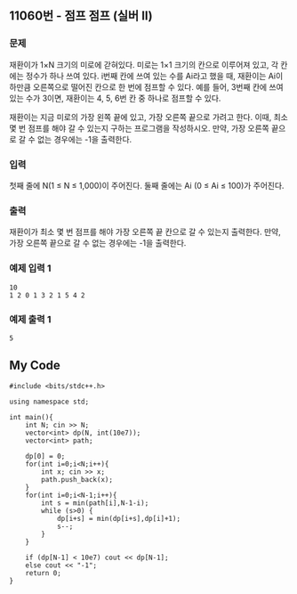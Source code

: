## 11060번 - 점프 점프 (실버 II)

### 문제
재환이가 1×N 크기의 미로에 갇혀있다. 미로는 1×1 크기의 칸으로 이루어져 있고, 각 칸에는 정수가 하나 쓰여 있다. 
i번째 칸에 쓰여 있는 수를 Ai라고 했을 때, 
재환이는 Ai이하만큼 오른쪽으로 떨어진 칸으로 한 번에 점프할 수 있다. 
예를 들어, 3번째 칸에 쓰여 있는 수가 3이면, 재환이는 4, 5, 6번 칸 중 하나로 점프할 수 있다.<br>

재환이는 지금 미로의 가장 왼쪽 끝에 있고, 가장 오른쪽 끝으로 가려고 한다. 
이때, 최소 몇 번 점프를 해야 갈 수 있는지 구하는 프로그램을 작성하시오.
만약, 가장 오른쪽 끝으로 갈 수 없는 경우에는 -1을 출력한다.<br>

### 입력
첫째 줄에 N(1 ≤ N ≤ 1,000)이 주어진다. 둘째 줄에는 Ai (0 ≤ Ai ≤ 100)가 주어진다.

### 출력
재환이가 최소 몇 번 점프를 해야 가장 오른쪽 끝 칸으로 갈 수 있는지 출력한다. 
만약, 가장 오른쪽 끝으로 갈 수 없는 경우에는 -1을 출력한다.

### 예제 입력 1
```
10
1 2 0 1 3 2 1 5 4 2
```
### 예제 출력 1
```
5
```

## My Code
```
#include <bits/stdc++.h>

using namespace std;

int main(){
    int N; cin >> N;
    vector<int> dp(N, int(10e7));
    vector<int> path;
    
    dp[0] = 0;
    for(int i=0;i<N;i++){
        int x; cin >> x;
        path.push_back(x);
    }
    for(int i=0;i<N-1;i++){
        int s = min(path[i],N-1-i);
        while (s>0) {
            dp[i+s] = min(dp[i+s],dp[i]+1);
            s--;
        }
    }

    if (dp[N-1] < 10e7) cout << dp[N-1];
    else cout << "-1";
    return 0;
}
```

